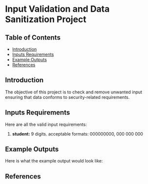# Input Validation and Data Sanitization Project

## Table of Contents

- [Introduction](#Introduction)
- [Inputs Requirements](#Inputs-Requirements)
- [Example Outputs](#Example-Outputs)
- [References](#References)

<h2 id="#Introduction">Introduction</h2>

The objective of this project is to check and remove unwanted input ensuring that data conforms to security-related requirements.

<h2 id="#Inputs-Requirements">Inputs Requirements</h2>

Here are all the valid input requirements:

1. **student:** 9 digits. acceptable formats: 000000000, 000 000 000

<h2 id="#Example-Outputs">Example Outputs</h2>

Here is what the example output would look like:

## References
